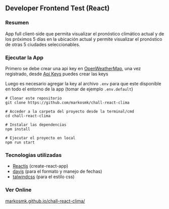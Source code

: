 ## Developer Frontend Test (React)

### Resumen

App full client-side que permita visualizar el pronóstico climático actual y de los próximos 5 días en la ubicación actual y permite visualizar el pronóstico de otras 5 ciudades seleccionables.

### Ejecutar la App

Primero se debe crear una api key en [OpenWeatherMap](https://openweathermap.org/), una vez registrado, desde [Api Keys](https://home.openweathermap.org/api_keys) puedes crear las keys

Luego es necesario agregar la key al archivo `.env` para que este disponible en todo el entorno de la app (tomar de ejemplo `.env.default`)

```
# Clonar este repositorio
git clone https://github.com/markosmk/chall-react-clima

# Acceder a la carpeta del proyecto desde la terminal/cmd
cd chall-react-clima

# Instalar las dependencias
npm install

# Ejecutar el proyecto en local
npm run start
```

### Tecnologias utilizadas

- [Reactjs](https://reactjs.org/) (create-react-app)
- [dayjs](https://day.js.org/) (para el formato y manejo de fechas)
- [talwindcss](https://tailwindcss.com/) (para el estilo css)

### Ver Online

[markosmk.github.io/chall-react-clima/](https://markosmk.github.io/chall-react-clima/)
